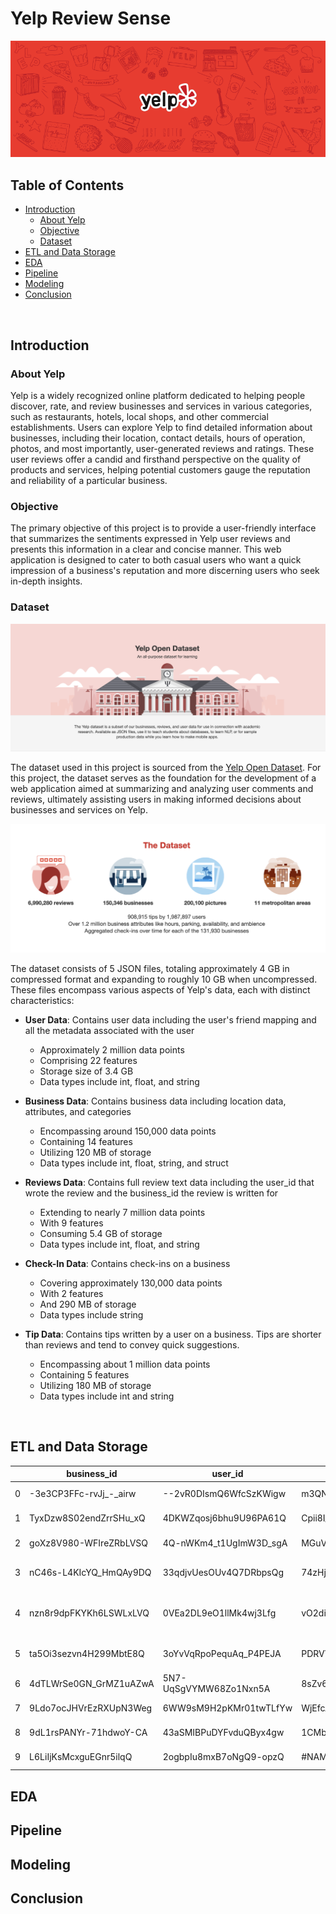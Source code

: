 # Yelp Review Sense

<img src="https://github.com/yashraizada/yelp-review-sense/blob/main/images/Header.png?raw=true"/>

## Table of Contents

* [Introduction](#Introduction)
   * [About Yelp](#About-Yelp)
   * [Objective](#Objective)
   * [Dataset](#Dataset)
* [ETL and Data Storage ](#ETL-and-Data-Storage)
* [EDA](#EDA)
* [Pipeline](#Pipeline)
* [Modeling](#Modeling)
* [Conclusion](#Conclusion)

<br/>

## Introduction

### About Yelp

Yelp is a widely recognized online platform dedicated to helping people discover, rate, and review businesses and services in various categories, such as restaurants, hotels, local shops, and other commercial establishments. Users can explore Yelp to find detailed information about businesses, including their location, contact details, hours of operation, photos, and most importantly, user-generated reviews and ratings. These user reviews offer a candid and firsthand perspective on the quality of products and services, helping potential customers gauge the reputation and reliability of a particular business.

### Objective

The primary objective of this project is to provide a user-friendly interface that summarizes the sentiments expressed in Yelp user reviews and presents this information in a clear and concise manner. This web application is designed to cater to both casual users who want a quick impression of a business's reputation and more discerning users who seek in-depth insights.

### Dataset

<img src="https://github.com/yashraizada/yelp-review-sense/blob/main/images/Yelp%20Open%20Dataset.png?raw=true"/>

The dataset used in this project is sourced from the [Yelp Open Dataset](https://www.yelp.com/dataset). For this project, the dataset serves as the foundation for the development of a web application aimed at summarizing and analyzing user comments and reviews, ultimately assisting users in making informed decisions about businesses and services on Yelp.

<img src="https://github.com/yashraizada/yelp-review-sense/blob/main/images/Dataset%20Description.png?raw=true"/>

The dataset consists of 5 JSON files, totaling approximately 4 GB in compressed format and expanding to roughly 10 GB when uncompressed. These files encompass various aspects of Yelp's data, each with distinct characteristics:

* **User Data**: Contains user data including the user's friend mapping and all the metadata associated with the user
    * Approximately 2 million data points
    * Comprising 22 features
    * Storage size of 3.4 GB
    * Data types include int, float, and string

* **Business Data**: Contains business data including location data, attributes, and categories
    * Encompassing around 150,000 data points
    * Containing 14 features
    * Utilizing 120 MB of storage
    * Data types include int, float, string, and struct

* **Reviews Data**: Contains full review text data including the user_id that wrote the review and the business_id the review is written for
    * Extending to nearly 7 million data points
    * With 9 features
    * Consuming 5.4 GB of storage
    * Data types include int, float, and string

* **Check-In Data**: Contains check-ins on a business
    * Covering approximately 130,000 data points
    * With 2 features
    * And 290 MB of storage
    * Data types include string

* **Tip Data**: Contains tips written by a user on a business. Tips are shorter than reviews and tend to convey quick suggestions.
    * Encompassing about 1 million data points
    * Containing 5 features
    * Utilizing 180 MB of storage
    * Data types include int and string


<br/>

## ETL and Data Storage

|      |business_id           |user_id               |review_id             |review_date   |review_stars|review_text         |review_total_interaction|user_yelping_since|user_review_count|user_average_stars|user_fans|user_friends_count|user_total_interactions|user_total_compliments|user_elite_years_count|user_elite_min_year|user_elite_max_year|biz_name                                |biz_city    |biz_state|biz_postal_code|biz_latitude|biz_longitude|biz_stars|biz_review_count|checkin_count|checkin_date_min|checkin_date_max|
|------|----------------------|----------------------|----------------------|--------------|------------|--------------------|------------------------|------------------|-----------------|------------------|---------|------------------|-----------------------|----------------------|----------------------|-------------------|-------------------|----------------------------------------|------------|---------|---------------|------------|-------------|---------|----------------|-------------|----------------|----------------|
|0     |-3e3CP3FFc-rvJj_-_airw|--2vR0DIsmQ6WfcSzKWigw|m3QNG3Ni7--EsiFv3IS3dg|2/19/15 5:08  |4           |Da uns der erste ...|302                     |11/27/12 14:19    |1534             |4.18              |880      |3982              |578739                 |133351                |10                    |20                 |2021               |Penn's Landing                          |Philadelphia|PA       |19106          |39.960022   |-75.13715    |3.5      |80              |594          |7/4/10 1:17     |7/2/10 23:27    |
|1     |TyxDzw8S02endZrrSHu_xQ|4DKWZqosj6bhu9U96PA61Q|Cpii8I_QMWLqCM9ZsEk_tg|9/5/17 21:28  |1           |the young girl ac...|2                       |8/14/17 21:49     |1                |1                 |0        |1                 |2                      |0                     |0                     |0                  |0                  |Venus Nail and Spa                      |Nashville   |TN       |37203          |36.144527   |-86.81404    |3.5      |138             |44           |5/25/11 18:39   |4/29/11 14:42   |
|2     |goXz8V980-WFIreZRbLVSQ|4Q-nWKm4_t1UgImW3D_sgA|MGuVuTo9XDgXwHHCEC8O_Q|4/8/17 0:41   |1           |My original post ...|0                       |1/16/16 13:43     |8                |2.56              |0        |1                 |7                      |0                     |0                     |0                  |0                  |317 Burger                              |Indianapolis|IN       |46220          |39.87054    |-86.14242    |4        |422             |693          |12/8/13 1:28    |12/8/13 1:23    |
|3     |nC46s-L4KIcYQ_HmQAy9DQ|33qdjvUesOUv4Q7DRbpsQg|74zHjNSFdRXCp3LgFLWMlA|8/15/20 0:46  |4           |We visited last w...|1                       |9/14/15 19:50     |163              |4.33              |9        |79                |351                    |106                   |6                     |20                 |2021               |Juicy Seafood Indy - Castleton          |Indianapolis|IN       |46250          |39.91194    |-86.06847    |4        |72              |60           |2/7/20 20:38    |1/31/20 22:54   |
|4     |nzn8r9dpFKYKh6LSWLxLVQ|0VEa2DL9eO1llMk4wj3Lfg|vO2di5SRG7nO-Y0dCVWYIg|2/15/16 4:55  |5           |What is Kaia Fit?...|20                      |10/29/12 4:10     |155              |4.37              |24       |292               |1191                   |348                   |3                     |2015               |2017               |Kaia FIT Sierra - Sparks/Spanish Springs|Sparks      |NV       |89436          |39.58022    |-119.72312   |5        |9               |561          |12/28/15 15:04  |12/23/15 15:17  |
|5     |ta5Oi3sezvn4H299MbtE8Q|3oYvVqRpoPequAq_P4PEJA|PDRVVJMVwZ4YbzesRwDk8g|3/24/17 17:53 |2           |Not as great as w...|0                       |3/10/17 22:19     |17               |3.68              |0        |1                 |7                      |0                     |0                     |0                  |0                  |The Carousel Bar & Lounge               |New Orleans |LA       |70130          |29.954115   |-90.068146   |4        |1390            |6365         |2/21/10 19:42   |2/21/10 0:12    |
|6     |4dTLWrSe0GN_GrMZ1uAZwA|5N7-UqSgVYMW68Zo1Nxn5A|8sZv6asRsjIif3es493iQQ|12/26/14 20:57|5           |Hooters is the sa...|0                       |10/5/13 2:22      |8                |4.3               |0        |1                 |8                      |1                     |0                     |0                  |0                  |Hooters                                 |Metairie    |LA       |70006          |30.004791   |-90.18974    |3        |94              |603          |7/11/10 16:48   |6/16/10 0:06    |
|7     |9Ldo7ocJHVrEzRXUpN3Weg|6WW9sM9H2pKMr01twTLfYw|WjEfcAKUDOg7ADeI9U5DPA|5/14/15 21:27 |5           |My favorite nail ...|1                       |5/20/13 17:32     |1                |5                 |0        |1                 |1                      |0                     |0                     |0                  |0                  |Tampa Nails                             |Tampa       |FL       |33606          |27.945114   |-82.48182    |2.5      |121             |40           |8/28/14 14:17   |6/7/14 15:20    |
|8     |9dL1rsPANYr-71hdwoY-CA|43aSMIBPuDYFvduQByx4gw|1CMbbUzQkJFER754NEpUBA|9/18/15 3:17  |3           |The food is aweso...|1                       |4/14/10 22:51     |66               |3.81              |6        |225               |89                     |14                    |0                     |0                  |0                  |Desi Tadka Indian Cuisine               |Oldsmar     |FL       |34677          |28.042406   |-82.67776    |4        |169             |213          |5/24/13 0:57    |5/5/13 18:26    |
|9     |L6LiIjKsMcxguEGnr5ilqQ|2ogbpIu8mxB7oNgQ9-opzQ|#NAME?                |3/8/18 14:11  |5           |Holy wow! What a ...|1                       |2/18/15 20:43     |478              |4.63              |19       |705               |771                    |87                    |7                     |20                 |2021               |Spoke & Steele                          |Indianapolis|IN       |46225          |39.765095   |-86.15966    |4        |360             |574          |12/6/14 19:45   |12/5/14 0:46    |


## EDA
## Pipeline
## Modeling
## Conclusion

